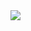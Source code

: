 <img src="https://github-readme-stats.vercel.app/api?username=riasu-create&theme=radical&title_color=ff9696&icon_color=c1f8c4&show_icons=true&hide_border=true&include_all_commits=true&custom_title=Rias%27s%20Github%20Stats"/>
